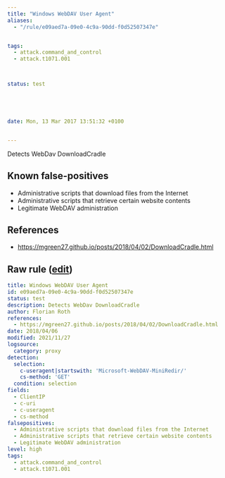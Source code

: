 ```yaml
---
title: "Windows WebDAV User Agent"
aliases:
  - "/rule/e09aed7a-09e0-4c9a-90dd-f0d52507347e"


tags:
  - attack.command_and_control
  - attack.t1071.001



status: test





date: Mon, 13 Mar 2017 13:51:32 +0100


---
```


Detects WebDav DownloadCradle

<!--more-->


## Known false-positives

* Administrative scripts that download files from the Internet
* Administrative scripts that retrieve certain website contents
* Legitimate WebDAV administration



## References

* https://mgreen27.github.io/posts/2018/04/02/DownloadCradle.html


## Raw rule ([edit](https://github.com/SigmaHQ/sigma/edit/master/rules/proxy/proxy_downloadcradle_webdav.yml))
```yaml
title: Windows WebDAV User Agent
id: e09aed7a-09e0-4c9a-90dd-f0d52507347e
status: test
description: Detects WebDav DownloadCradle
author: Florian Roth
references:
  - https://mgreen27.github.io/posts/2018/04/02/DownloadCradle.html
date: 2018/04/06
modified: 2021/11/27
logsource:
  category: proxy
detection:
  selection:
    c-useragent|startswith: 'Microsoft-WebDAV-MiniRedir/'
    cs-method: 'GET'
  condition: selection
fields:
  - ClientIP
  - c-uri
  - c-useragent
  - cs-method
falsepositives:
  - Administrative scripts that download files from the Internet
  - Administrative scripts that retrieve certain website contents
  - Legitimate WebDAV administration
level: high
tags:
  - attack.command_and_control
  - attack.t1071.001

```
